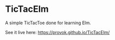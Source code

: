 # TicTacElm

A simple TicTacToe done for learning Elm.

See it live here: https://provok.github.io/TicTacElm/
